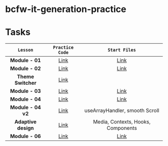 # bcfw-it-generation-practice

# Tasks

|      `Lesson`       |                                        `Practice Code`                                        |                                            `Start Files`                                             |
| :-----------------: | :-------------------------------------------------------------------------------------------: | :--------------------------------------------------------------------------------------------------: |
|   **Module - 01**   |   [Link](https://github.com/pavlo-sheremet-dev/bcfw-it-generation-practice/tree/module-01)    | [Link](https://github.com/pavlo-sheremet-dev/bcfw-it-generation-practice/tree/module-01-start-files) |
|   **Module - 02**   |   [Link](https://github.com/pavlo-sheremet-dev/bcfw-it-generation-practice/tree/module-02)    | [Link](https://github.com/pavlo-sheremet-dev/bcfw-it-generation-practice/tree/module-02-start-files) |
| **Theme Switcher**  |   [Link](https://github.com/pavlo-sheremet-dev/bcfw-it-generation-practice/tree/PS_theming)   |                                                                                                      |
|   **Module - 03**   |   [Link](https://github.com/pavlo-sheremet-dev/bcfw-it-generation-practice/tree/module-03)    | [Link](https://github.com/pavlo-sheremet-dev/bcfw-it-generation-practice/tree/module-03-start-files) |
|   **Module - 04**   |   [Link](https://github.com/pavlo-sheremet-dev/bcfw-it-generation-practice/tree/module-04)    | [Link](https://github.com/pavlo-sheremet-dev/bcfw-it-generation-practice/tree/module-04-start-files) |
| **Module - 04 v2**  | [Link](https://github.com/pavlo-sheremet-dev/bcfw-it-generation-practice/tree/module-04.v1.1) |                                    useArrayHandler, smooth Scroll                                    |
| **Adaptive design** |  [Link](https://github.com/pavlo-sheremet-dev/bcfw-it-generation-practice/tree/PS_adaptive)   |                                  Media, Contexts, Hooks, Components                                  |
|   **Module - 06**   |   [Link](https://github.com/pavlo-sheremet-dev/bcfw-it-generation-practice/tree/module-06)    | [Link](https://github.com/pavlo-sheremet-dev/bcfw-it-generation-practice/tree/module-06-start-files) |
